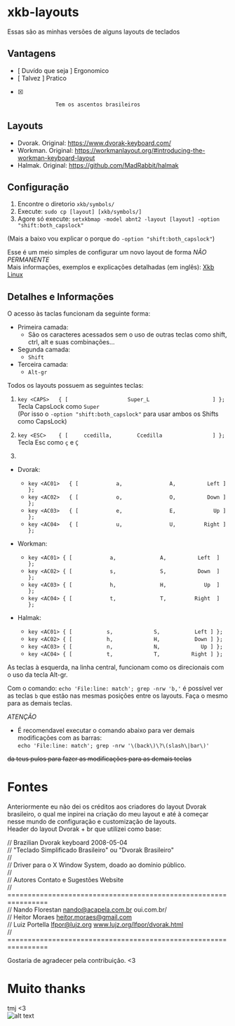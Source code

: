 # xkb-layouts
Essas são as minhas versões de alguns layouts de teclados

## Vantagens
- [ Duvído que seja ] Ergonomico                  
- [ Talvez ]          Pratico                     
- [X]                 Tem os ascentos brasileiros 

## Layouts
* Dvorak. Original: https://www.dvorak-keyboard.com/
* Workman. Original: https://workmanlayout.org/#introducing-the-workman-keyboard-layout
* Halmak. Original: https://github.com/MadRabbit/halmak

## Configuração
1. Encontre o diretorio `xkb/symbols/`
2. Execute: `sudo cp [layout] [xkb/symbols/]`
3. Agore só execute: `setxkbmap -model abnt2 -layout [layout] -option "shift:both_capslock"`

(Mais a baixo vou explicar o porque do `-option "shift:both_capslock"`)

Esse é um meio simples de configurar um novo layout de forma *NÃO PERMANENTE*  
Mais informações, exemplos e explicações detalhadas (em inglês): 
[Xkb Linux](https://medium.com/@damko/a-simple-humble-but-comprehensive-guide-to-xkb-for-linux-6f1ad5e13450)

## Detalhes e Informações

O acesso às taclas funcionam da seguinte forma:
* Primeira camada: 
  * São os caracteres acessados sem o uso de outras teclas como shift, ctrl, alt e suas combinações...
* Segunda camada:
  * `Shift`
* Terceira camada:
  * `Alt-gr`

Todos os layouts possuem as seguintes teclas:

1. `key <CAPS>   { [                   Super_L                    ] };`  
   Tecla CapsLock como `Super`  
  (Por isso o `-option "shift:both_capslock"` para usar ambos os Shifts como CapsLock)
  
2. `key <ESC>    { [     ccedilla,        Ccedilla                ] };`  
   Tecla Esc como `ç` e `Ç`
3.
* Dvorak:
  * `key <AC01>   { [            a,               A,          Left ] };`  
  * `key <AC02>   { [            o,               O,          Down ] };`  
  * `key <AC03>   { [            e,               E,            Up ] };`  
  * `key <AC04>   { [            u,               U,         Right ] };`  
* Workman:
  * `key <AC01> { [            a,              A,          Left  ] };`  
  * `key <AC02> { [            s,              S,          Down  ] };`  
  * `key <AC03> { [            h,              H,            Up  ] };`  
  * `key <AC04> { [            t,              T,         Right  ] };`  
  
* Halmak:
  * `key <AC01> { [           s,             S,           Left ] };`  
  * `key <AC02> { [           h,             H,           Down ] };`  
  * `key <AC03> { [           n,             N,             Up ] };`  
  * `key <AC04> { [           t,             T,          Right ] };`  
  
As teclas à esquerda, na linha central, funcionam como os direcionais com o uso da tecla Alt-gr.
  
Com o comando: `echo 'File:line: match'; grep -nrw 'b,'` é possível ver as teclas `b` que estão nas mesmas posições entre os layouts.
Faça o mesmo para as demais teclas. 

*ATENÇÃO*  
* É recomendavel executar o comando abaixo para ver demais modificações com as barras:  
  `echo 'File:line: match'; grep -nrw '\(back\)\?\(slash\|bar\)'`
 
 <strike>da teus pulos para fazer as modificações para as demais teclas</strike>

# Fontes
Anteriormente eu não dei os créditos aos criadores do layout Dvorak brasileiro, o qual me inpirei na criação do meu layout e até à começar  
nesse mundo de configuração e customização de layouts.  
Header do layout Dvorak + br que utilizei como base:  

// Brazilian Dvorak keyboard                     2008-05-04  
// "Teclado Simplificado Brasileiro" ou "Dvorak Brasileiro"  
//  
// Driver para o X Window System, doado ao domínio público.  
//  
// Autores          Contato e Sugestões           Website  
// ================================================================  
// Nando Florestan  nando@acapela.com.br          oui.com.br/  
// Heitor Moraes    heitor.moraes@gmail.com  
// Luiz Portella    lfpor@lujz.org                www.lujz.org/lfpor/dvorak.html  
// ================================================================  

Gostaria de agradecer pela contribuição. <3

# Muito thanks  

tmj <3  
![alt text](https://68.media.tumblr.com/06ea570b99b4e449c5aebeec2c5b6e75/tumblr_oldiimQp4Z1va5dgko1_500.png)
